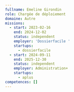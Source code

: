 ```yaml
---
fullname: Emeline Girondin
role: Chargée de déploiement
domaine: Autre
missions:
  - start: 2023-02-16
    end: 2024-12-02
    status: independent
    employer: 'Dossierfacile '
    startups:
      - dossierfacile
  - start: 2024-09-11
    end: 2025-12-30
    status: independent
    employer: Administration+
    startups:
      - aplus
competences: []
---
```

